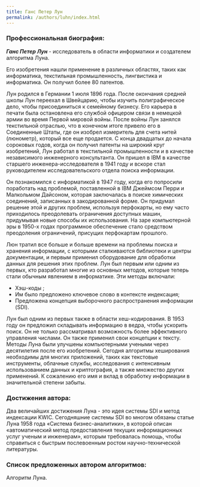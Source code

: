 ```yaml
---
title: Ганс Петер Лун
permalink: /authors/luhn/index.html
---
```


### Профессиональная биография:

***Ганс Петер Лун*** - исследователь в области информатики и создателем алгоритма Луна. 

Его изобретения нашли применение в различных областях, таких как информатика, текстильная промышленность, лингвистика и информатика. Он получил более 80 патентов.

Лун родился в Германии 1 июля 1896 года. После окончания средней школы Лун переехал в Швейцарию, чтобы изучить полиграфическое дело, чтобы присоединиться к семейному бизнесу. Его карьера в печати была остановлена его службой офицером связи в немецкой армии во время Первой мировой войны. После войны Лун занялся текстильной отраслью, что в конечном итоге привело его в Соединенные Штаты, где он изобрел измеритель для счета нитей (люнометр), который все еще продается. С конца двадцатых до начала сороковых годов, когда он получил патенты на широкий круг изобретений, Лун работал в текстильной промышленности и в качестве независимого инженерного консультанта. Он пришел в IBM в качестве старшего инженера-исследователя в 1941 году и вскоре стал руководителем исследовательского отдела поиска информации.

Он познакомился с информатикой в 1947 году, когда его попросили поработать над проблемой, поставленной в IBM Джеймсом Перри и Малкольмом Дайсоном, которая заключалась в поиске химических соединений, записанных в закодированной форме. Он придумал решение этой и других проблем, используя перфокарты, но ему часто приходилось преодолевать ограничения доступных машин, придумывая новые способы их использования. На заре компьютерной эры в 1950-х годах программное обеспечение стало средством преодоления ограничений, присущих перфокартам прошлого.

Люн тратил все больше и больше времени на проблемы поиска и хранения информации, с которыми сталкиваются библиотеки и центры документации, и первым применил оборудование для обработки данных для решения этих проблем. Лун был первым или одним из первых, кто разработал многие из основных методов, которые теперь стали обычным явлением в информатике. Эти методы включали:
* Хэш-коды ; 
* Им было предложено ключевое слово в контексте индексация; 
* Предложена концепция выборочного распространения информации (SDI).

Лун был одним из первых также в области хеш-кодирования. В 1953 году он предложил складывать информацию в ведра, чтобы ускорить поиск. Он не только рассматривал возможность более эффективного управления числами. Он также применил свои концепции к тексту. Методы Луна были улучшены компьютерными учеными через десятилетия после его изобретений. Сегодня алгоритмы хеширования необходимы для многих приложений, таких как текстовые инструменты, облачные службы, исследования с интенсивным использованием данных и криптография, а также множество других применений. К сожалению его имя и вклад в обработку информации в значительной степени забыты.

### Достижения автора:

Два величайших достижения Луна - это идея системы SDI и метод индексации KWIC. 
Сегодняшние системы SDI во многом обязаны статье Луна 1958 года «Система бизнес-аналитики», в которой описан «автоматический метод предоставления текущих информационных услуг ученым и инженерам», которым требовалась помощь, чтобы справиться с быстрым послевоенным ростом научно-технической литературы.

### Список предложенных автором алгоритмов:

Алгоритм Луна.